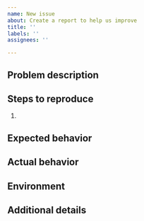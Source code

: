 ```yaml
---
name: New issue
about: Create a report to help us improve
title: ''
labels: ''
assignees: ''

---
```


## Problem description
<!--
Which package? This repository includes multiple packages. Specify which package you are reporting the issue against and describe the bug or feature request.
-->

## Steps to reproduce
<!--
1. If you are reporting a bug, a minimal, complete, verifiable example (ideally a test case) would help a lot.
2. How reproducible is the problem?
-->

1.

## Expected behavior
<!-- What did you expect to happen? -->

## Actual behavior
<!-- What actually happened? -->

## Environment
<!-- List relevant details about the environment where you encountered the problem (e.g. OS version). -->

## Additional details
<!-- Include any other relevant details, such as stacktraces. -->
